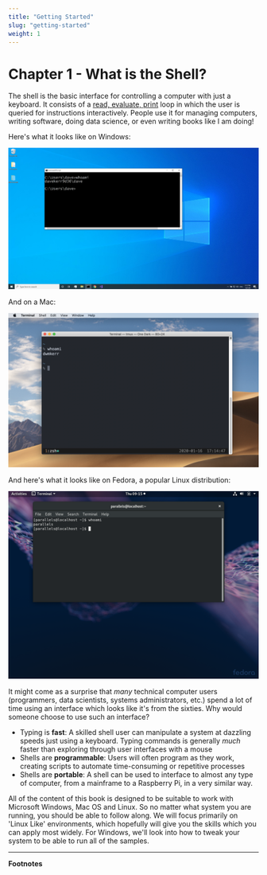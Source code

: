 ```yaml
---
title: "Getting Started"
slug: "getting-started"
weight: 1
---
```


# Chapter 1 - What is the Shell?

The shell is the basic interface for controlling a computer with just a keyboard. 
It consists of a [read, evaluate, print](https://en.wikipedia.org/wiki/Read%E2%80%93eval%E2%80%93print_loop)  loop in which the user is queried for instructions interactively. People use it for managing computers, writing software, doing data science, or even writing books like I am doing! 

Here's what it looks like on Windows:

<a href="images/windows-shell.png">
<img src="images/windows-shell.png" width="800px" />
</a>

And on a Mac:

<a href="images/mac-shell.png">
<img src="images/mac-shell.png" width="800px" />
</a>

And here's what it looks like on Fedora, a popular Linux distribution:

<a href="images/linux-shell.png">
<img src="images/linux-shell.png" width="800px" />
</a>

It might come as a surprise that _many_ technical computer users (programmers, data scientists, systems administrators, etc.) spend a lot of time using an interface which looks like it's from the sixties.
Why would someone choose to use such an interface?

- Typing is __fast__: A skilled shell user can manipulate a system at dazzling speeds just using a keyboard. Typing commands is generally _much_ faster than exploring through user interfaces with a mouse
- Shells are __programmable__: Users will often program as they work, creating scripts to automate time-consuming or repetitive processes
- Shells are __portable__: A shell can be used to interface to almost any type of computer, from a mainframe to a Raspberry Pi, in a very similar way.

All of the content of this book is designed to be suitable to work with Microsoft Windows, Mac OS and Linux. 
So no matter what system you are running, you should be able to follow along. 
We will focus primarily on 'Linux Like' environments, which hopefully will give you the skills which you can apply most widely. 
For Windows, we'll look into how to tweak your system to be able to run all of the samples.



---

**Footnotes**

[^1]: On Windows you might need to run `start .` and on Linux, `xdg-open .`.
